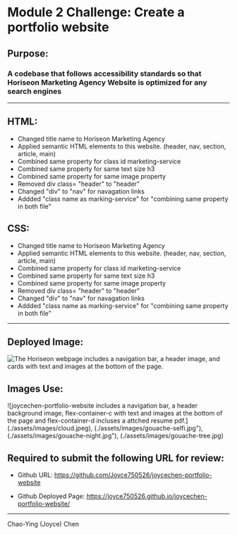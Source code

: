 # Module 2 Challenge: Create a portfolio website

## Purpose: 
### A codebase that follows accessibility standards so that Horiseon Marketing Agency Website is optimized for any search engines


---

## HTML:

* Changed title name to Horiseon Marketing Agency
* Applied semantic HTML elements to this website. (header, nav, section, article, main)
* Combined same property for class id marketing-service
* Combined same property for same text size h3 
* Combined same property for same image property
* Removed div class= "header" to "header"
* Changed "div" to "nav" for navagation links
* Addded "class name as marking-service" for "combining same property in both file"


## CSS:

* Changed title name to Horiseon Marketing Agency
* Applied semantic HTML elements to this website. (header, nav, section, article, main)
* Combined same property for class id marketing-service
* Combined same property for same text size h3 
* Combined same property for same image property
* Removed div class= "header" to "header"
* Changed "div" to "nav" for navagation links
* Addded "class name as marking-service" for "combining same property in both file"


---

## Deployed Image: 
![The Horiseon webpage includes a navigation bar, a header image, and cards with text and images at the bottom of the page.](./assets/images/horiseon-screenshot.png)


## Images Use: 
![joycechen-portfolio-website includes a navigation bar, a header background image, flex-container-c with text and images at the bottom of the page and flex-container-d incluses a attched resume pdf.]
(./assets/images/cloud.jpeg), 
(./assets/images/gouache-selfi.jpg"),
(./assets/images/gouache-night.jpg"),
(./assets/images/gouache-tree.jpg)

## Required to submit the following URL for review:

* Github URL: https://github.com/Joyce750526/joycechen-portfolio-website

* Github Deployed Page: https://joyce750526.github.io/joycechen-portfolio-website/



---
Chao-Ying (Joyce) Chen
